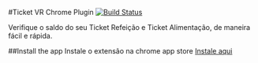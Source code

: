 #Ticket VR Chrome Plugin [![Build Status](https://travis-ci.org/vitorleal/ticketvr-app.png?branch=master)](https://travis-ci.org/vitorleal/ticketvr-app)

Verifique o saldo do seu Ticket Refeição e Ticket Alimentação, de maneira fácil e rápida.



##Install the app
Instale o extensão na chrome app store [Instale aqui](https://chrome.google.com/webstore/detail/ticket-refei%C3%A7%C3%A3o/hjbaaednbcofgjhcombfgghkooboifob?utm_source=github) 
